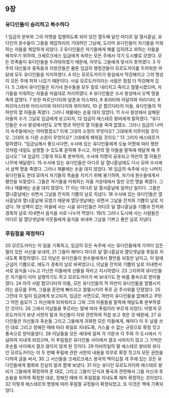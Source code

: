 ## 9장
### 유다인들이 승리하고 복수하다
1 임금의 분부와 그의 어명을 집행하도록 되어 있던 열두째 달인 아다르 달 열사흗날, 유다인의 원수들이 그들을 제압하리라 기대하던 그날에, 도리어 유다인들이 자기들을 미워하는 자들을 제압하게 되었다.
2 유다인들은 자기들에게 해를 입히려고 꾀하는 자들을 해치우기 위하여, 크세르크세스 임금에게 속하는 모든 주에서 각기 도시별로 모였다. 모든 민족들이 유다인들을 두려워하였기 때문에, 아무도 그들에게 맞서지 못하였다.
3 각 주의 대신들과 총독들과 지방관들은 물론 임금의 행정관들이 모르도카이를 두려워한 까닭에 모두 유다인들을 지지하였다.
4 이는 모르도카이가 왕실에서 막강해지고 그의 명성이 모든 주에 퍼져 나갔기 때문이다. 사실 모르도카이라는 사람은 점점 더 막강해져 갔다.
5 그래서 유다인들은 자기네 원수들을 모두 칼로 내리치고 죽이고 절멸시켰으며, 자기들을 미워하는 자들을 마음대로 처리하였다.
6 유다인들은 수사 왕성에서 오백 명을 죽여 없앴다.
7 또한 파르산다타와 달폰과 아스파타,
8 포라타와 아달야와 아리다타,
9 파르마스타와 아리사이와 아리다이와 와이자타,
10 곧 함므다타의 아들, 유다인들의 적 하만의 열 아들을 죽였다. 그러나 재물에는 손을 대지 않았다.
11 수사 왕성에서 살해된 자들의 수가 그날로 임금에게 보고되자,
12 임금이 에스테르 왕비에게 말하였다. “유다인들은 수사 왕성에서만도 오백 명과 하만의 열 아들을 죽여 없앴소. 그러니 임금의 나머지 속주들에서는 어떠했겠소? 이제 그대의 소청이 무엇이오? 그대에게 이루어질 것이오. 그대의 또 다른 소원이 무엇이오? 그대에게 채워질 것이오.”
13 그러자 에스테르가 말하였다. “임금님께서 좋으시다면, 수사에 있는 유다인들에게 오늘 어명에 따라 행한 것처럼 내일도 실행할 수 있도록 윤허해 주시고, 하만의 열 아들을 말뚝에 매달게 해 주십시오.”
14 임금이 그렇게 하도록 분부하자, 수사에 어명이 공포되고 하만의 열 아들은 나무에 매달렸다.
15 수사에 있는 유다인들은 아다르 달 열나흗날에도 다시 모여 수사에서 삼백 명을 죽였다. 그러나 재물에는 손을 대지 않았다.
16 임금의 속주에 사는 나머지 유다인들도 한데 모여서 자기들의 목숨을 지키기 위해 봉기하여, 자기네 원수들에게서 평안을 되찾았다. 그들은 자기들을 미워하는 자들 가운데에서 칠만 오천 명을 죽였다. 그러나 재물에는 손을 대지 않았다.
17 이는 아다르 달 열사흗날에 일어난 일이다. 그들은 열나흗날에는 쉬면서 그날을 잔치와 기쁨의 날로 지냈다.
18 수사에 있는 유다인들은 열사흗날과 열나흗날에 모였기 때문에 열닷샛날에는 쉬면서 그날을 잔치와 기쁨의 날로 지냈다.
19 성벽이 없는 마을에 사는 시골 유다인들은 아다르 달 열나흗날을 기쁨과 잔치와 경축의 날로 지내면서 음식을 서로 나누어 먹었다.
19(1) 그러나 도시에 사는 사람들은 아다르 달 열닷샛날에 이웃들에게 음식을 보내며 그날을 기쁘고 좋은 날로 지냈다.
### 푸림절을 제정하다
20 모르도카이는 이 일을 기록하고, 임금의 모든 속주에 사는 유다인들에게 가까이 있든 멀리 있든 서신을 보내어,
21 그들이 해마다 아다르 달 열나흗날과 열닷샛날을 축일로 지내도록 확정하였다.
22 이날은 유다인들이 원수들에게서 평안을 되찾은 날이고, 이 달에 근심이 기쁨으로, 애도가 경축의 날로 바뀌었으니, 이날을 잔치와 기쁨의 날로 지내면서 서로 음식을 나누고 가난한 이들에게 선물을 하라고 지시하였다.
23 그리하여 유다인들은 자기들이 이미 실행하기도 하고 모르도카이가 써 보내기도 한 바를 풍속으로 받아들였다.
24 아각 사람 함므다타의 아들, 모든 유다인들의 적 하만이 유다인들을 절멸시키려는 음모를 꾸며, 그들을 혼란에 빠뜨리고 절멸시키려 푸르 곧 주사위를 던졌었다.
25 그런데 이 일이 임금에게 보고되자, 임금은 서면으로, 하만이 유다인들을 없애려고 꾸민 그 악한 음모가 그 자신에게 되씌워지고 그와 그의 아들들을 말뚝에 매달도록 분부하였던 것이다.
26 그래서 이날들을 푸르라는 말에 따라 푸림이라 부르게 되었다. 이렇게 모르도카이가 보낸 서한의 말과 자신들이 이와 관련하여 직접 보고 겪은 것 때문에,
27 유다인들은 자신들과 후손들 그리고 그들에게 귀화한 모든 이들에게, 해마다 이 두 날을 쓰인 대로 그리고 정해진 때에 따라 축일로 지내도록, 거스를 수 없는 규정으로 확정 짓고 풍속으로 받아들였다.
28 이날들을 모든 세대에 걸쳐 각 가문과 각 주와 각 도시에서 기념하여 지내게 되었으며, 이 푸림절은 유다인들 사이에서 결코 사라지지 않고 그 기억은 후손들 사이에서 결코 끊이지 않게 된 것이다.
29 아비하일의 딸 에스테르 왕비와 유다인 모르도카이는 이 두 번째 푸림에 관한 서한의 내용을 의무로 확정 짓고자 모든 권한을 다하여 글을 써서,
30 그 서신들을 크세르크세스 왕국의 백이십칠 개 주에 있는 모든 유다인들에게 평화와 진실의 말과 함께 보냈다.
31 이는 유다인 모르도카이와 에스테르 왕비가 그들에게 확정하여 준 대로, 그리고 그들이 단식과 통곡과 관련해서 그들 자신과 후손들을 위하여 확정한 대로, 정해진 때에 이 푸림절을 지내도록 재차 확정하는 것이었다.
32 이렇게 에스테르의 명령에 따라 푸림절 규정들이 확정되었고, 또 이것은 책에 기록되었다.
